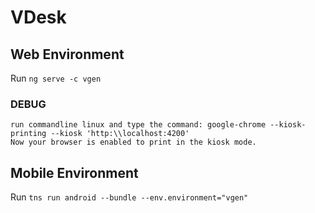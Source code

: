 # VDesk

## Web Environment

Run `ng serve -c vgen`
### DEBUG
    run commandline linux and type the command: google-chrome --kiosk-printing --kiosk 'http:\\localhost:4200'
    Now your browser is enabled to print in the kiosk mode.

## Mobile Environment

Run `tns run android --bundle --env.environment="vgen"`
